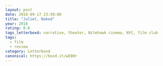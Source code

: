 ```yaml
---
layout: post 
date: 2018-09-17 23:59:00
title: "Juliet, Naked"
year: 2018
rating: 0.6
tags_letterboxd: narrative, theater, Nitehawk cinema, NYC, film club
tags:
  - film
  - review
category: Letterboxd
canonical: https://boxd.it/wE80r
---
```

